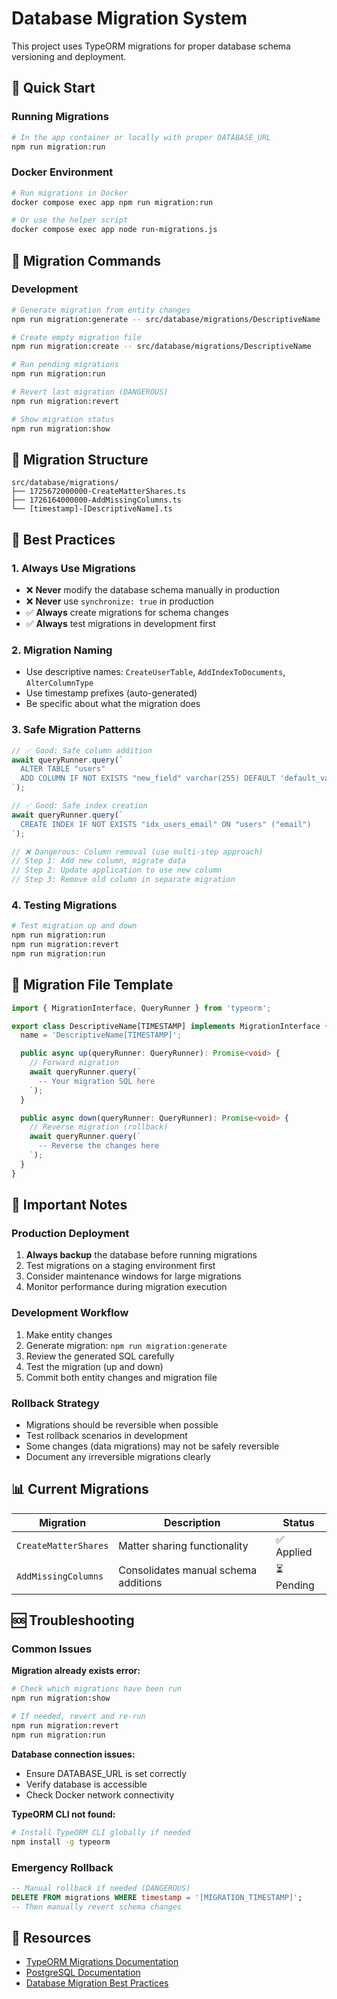 # Database Migration System

This project uses TypeORM migrations for proper database schema versioning and deployment.

## 🚀 Quick Start

### Running Migrations

```bash
# In the app container or locally with proper DATABASE_URL
npm run migration:run
```

### Docker Environment

```bash
# Run migrations in Docker
docker compose exec app npm run migration:run

# Or use the helper script
docker compose exec app node run-migrations.js
```

## 📝 Migration Commands

### Development

```bash
# Generate migration from entity changes
npm run migration:generate -- src/database/migrations/DescriptiveName

# Create empty migration file
npm run migration:create -- src/database/migrations/DescriptiveName

# Run pending migrations
npm run migration:run

# Revert last migration (DANGEROUS)
npm run migration:revert

# Show migration status
npm run migration:show
```

## 📁 Migration Structure

```
src/database/migrations/
├── 1725672000000-CreateMatterShares.ts
├── 1726164000000-AddMissingColumns.ts
└── [timestamp]-[DescriptiveName].ts
```

## 🎯 Best Practices

### 1. Always Use Migrations
- ❌ **Never** modify the database schema manually in production
- ❌ **Never** use `synchronize: true` in production
- ✅ **Always** create migrations for schema changes
- ✅ **Always** test migrations in development first

### 2. Migration Naming
- Use descriptive names: `CreateUserTable`, `AddIndexToDocuments`, `AlterColumnType`
- Use timestamp prefixes (auto-generated)
- Be specific about what the migration does

### 3. Safe Migration Patterns
```typescript
// ✅ Good: Safe column addition
await queryRunner.query(`
  ALTER TABLE "users" 
  ADD COLUMN IF NOT EXISTS "new_field" varchar(255) DEFAULT 'default_value'
`);

// ✅ Good: Safe index creation  
await queryRunner.query(`
  CREATE INDEX IF NOT EXISTS "idx_users_email" ON "users" ("email")
`);

// ❌ Dangerous: Column removal (use multi-step approach)
// Step 1: Add new column, migrate data
// Step 2: Update application to use new column  
// Step 3: Remove old column in separate migration
```

### 4. Testing Migrations
```bash
# Test migration up and down
npm run migration:run
npm run migration:revert
npm run migration:run
```

## 🔧 Migration File Template

```typescript
import { MigrationInterface, QueryRunner } from 'typeorm';

export class DescriptiveName[TIMESTAMP] implements MigrationInterface {
  name = 'DescriptiveName[TIMESTAMP]';

  public async up(queryRunner: QueryRunner): Promise<void> {
    // Forward migration
    await queryRunner.query(`
      -- Your migration SQL here
    `);
  }

  public async down(queryRunner: QueryRunner): Promise<void> {
    // Reverse migration (rollback)
    await queryRunner.query(`
      -- Reverse the changes here
    `);
  }
}
```

## 🚨 Important Notes

### Production Deployment
1. **Always backup** the database before running migrations
2. Test migrations on a staging environment first
3. Consider maintenance windows for large migrations
4. Monitor performance during migration execution

### Development Workflow
1. Make entity changes
2. Generate migration: `npm run migration:generate`
3. Review the generated SQL carefully
4. Test the migration (up and down)
5. Commit both entity changes and migration file

### Rollback Strategy
- Migrations should be reversible when possible
- Test rollback scenarios in development
- Some changes (data migrations) may not be safely reversible
- Document any irreversible migrations clearly

## 📊 Current Migrations

| Migration | Description | Status |
|-----------|-------------|--------|
| `CreateMatterShares` | Matter sharing functionality | ✅ Applied |
| `AddMissingColumns` | Consolidates manual schema additions | ⏳ Pending |

## 🆘 Troubleshooting

### Common Issues

**Migration already exists error:**
```bash
# Check which migrations have been run
npm run migration:show

# If needed, revert and re-run
npm run migration:revert
npm run migration:run
```

**Database connection issues:**
- Ensure DATABASE_URL is set correctly
- Verify database is accessible
- Check Docker network connectivity

**TypeORM CLI not found:**
```bash
# Install TypeORM CLI globally if needed
npm install -g typeorm
```

### Emergency Rollback
```sql
-- Manual rollback if needed (DANGEROUS)
DELETE FROM migrations WHERE timestamp = '[MIGRATION_TIMESTAMP]';
-- Then manually revert schema changes
```

## 🔗 Resources

- [TypeORM Migrations Documentation](https://typeorm.io/migrations)
- [PostgreSQL Documentation](https://www.postgresql.org/docs/)
- [Database Migration Best Practices](https://www.postgresql.org/docs/current/ddl-alter.html)